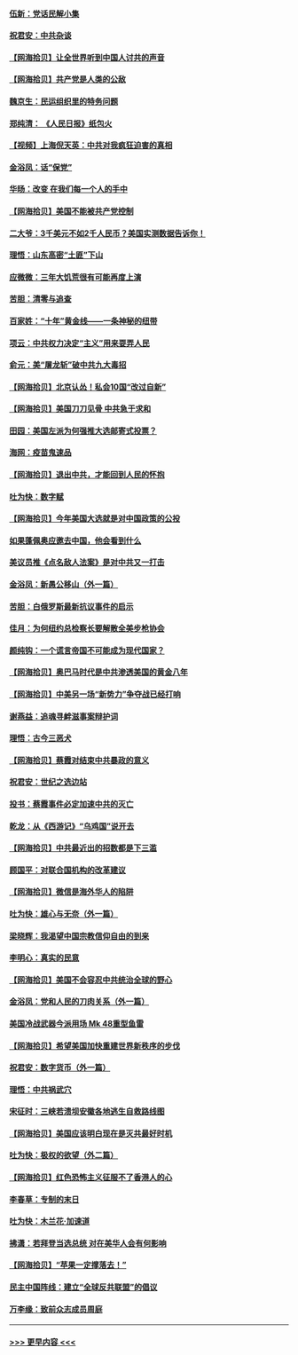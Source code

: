 #### [伍新：党话民解小集](../pages/nsc993/n12366907.md?t=08302202) 
#### [祝君安：中共杂谈](../pages/nsc993/n12366076.md?t=08302202) 
#### [【网海拾贝】让全世界听到中国人讨共的声音](../pages/nsc993/n12365569.md?t=08302202) 
#### [【网海拾贝】共产党是人类的公敌](../pages/nsc993/n12363182.md?t=08302202) 
#### [魏京生：民运组织里的特务问题](../pages/nsc993/n12363010.md?t=08302202) 
#### [郑纯清： 《人民日报》纸包火](../pages/nsc993/n12362706.md?t=08302202) 
#### [【视频】上海倪天英：中共对我疯狂迫害的真相](../pages/nsc993/n12356341.md?t=08302202) 
#### [金浴凤：话“保党”](../pages/nsc993/n12361867.md?t=08302202) 
#### [华旸：改变 在我们每一个人的手中](../pages/nsc993/n12361774.md?t=08302202) 
#### [【网海拾贝】美国不能被共产党控制](../pages/nsc993/n12360271.md?t=08302202) 
#### [二大爷：3千美元不如2千人民币？美国实测数据告诉你！](../pages/nsc993/n12358563.md?t=08302202) 
#### [理悟：山东高密“土匪”下山](../pages/nsc993/n12358535.md?t=08302202) 
#### [应微微：三年大饥荒很有可能再度上演](../pages/nsc993/n12358523.md?t=08302202) 
#### [苦胆：清零与追查](../pages/nsc993/n12358501.md?t=08302202) 
#### [百家姓：“十年”黄金线——一条神秘的纽带](../pages/nsc993/n12358319.md?t=08302202) 
#### [项云：中共权力决定“主义”用来耍弄人民](../pages/nsc993/n12358172.md?t=08302202) 
#### [俞元：美“屠龙斩”破中共九大毒招](../pages/nsc993/n12357822.md?t=08302202) 
#### [【网海拾贝】北京认怂！私会10国“改过自新”](../pages/nsc993/n12357784.md?t=08302202) 
#### [【网海拾贝】美国刀刀见骨 中共急于求和](../pages/nsc993/n12355511.md?t=08302202) 
#### [田园：美国左派为何强推大选邮寄式投票？](../pages/nsc993/n12352963.md?t=08302202) 
#### [海网：疫苗鬼速品](../pages/nsc993/n12354438.md?t=08302202) 
#### [【网海拾贝】退出中共，才能回到人民的怀抱](../pages/nsc993/n12352634.md?t=08302202) 
#### [吐为快：数字赋](../pages/nsc993/n12352317.md?t=08302202) 
#### [【网海拾贝】今年美国大选就是对中国政策的公投](../pages/nsc993/n12350973.md?t=08302202) 
#### [如果蓬佩奥应邀去中国，他会看到什么](../pages/nsc993/n12350945.md?t=08302202) 
#### [美议员推《点名敌人法案》是对中共又一打击](../pages/nsc993/n12350765.md?t=08302202) 
#### [金浴凤：新愚公移山（外一篇）](../pages/nsc993/n12350253.md?t=08302202) 
#### [苦胆：白俄罗斯最新抗议事件的启示](../pages/nsc993/n12349989.md?t=08302202) 
#### [佳月：为何纽约总检察长要解散全美步枪协会](../pages/nsc993/n12349939.md?t=08302202) 
#### [颜纯钩：一个谎言帝国不可能成为现代国家？](../pages/nsc993/n12349898.md?t=08302202) 
#### [【网海拾贝】奥巴马时代是中共渗透美国的黄金八年](../pages/nsc993/n12349284.md?t=08302202) 
#### [【网海拾贝】中美另一场“新势力”争夺战已经打响](../pages/nsc993/n12346998.md?t=08302202) 
#### [谢燕益：追魂寻衅滋事案辩护词](../pages/nsc993/n12346892.md?t=08302202) 
#### [理悟：古今三恶犬](../pages/nsc993/n12345190.md?t=08302202) 
#### [【网海拾贝】蔡霞对结束中共暴政的意义](../pages/nsc993/n12344263.md?t=08302202) 
#### [祝君安：世纪之选边站](../pages/nsc993/n12342382.md?t=08302202) 
#### [投书：蔡霞事件必定加速中共的灭亡](../pages/nsc993/n12341881.md?t=08302202) 
#### [乾龙：从《西游记》“乌鸡国”说开去](../pages/nsc993/n12341690.md?t=08302202) 
#### [【网海拾贝】中共最近出的招数都是下三滥](../pages/nsc993/n12341593.md?t=08302202) 
#### [顾国平：对联合国机构的改革建议](../pages/nsc993/n12339928.md?t=08302202) 
#### [【网海拾贝】微信是海外华人的陷阱](../pages/nsc993/n12338868.md?t=08302202) 
#### [吐为快：雄心与无奈（外一篇）](../pages/nsc993/n12338132.md?t=08302202) 
#### [梁晓辉：我渴望中国宗教信仰自由的到来](../pages/nsc993/n12336657.md?t=08302202) 
#### [李明心：真实的民意](../pages/nsc993/n12336089.md?t=08302202) 
#### [【网海拾贝】美国不会容忍中共统治全球的野心](../pages/nsc993/n12336063.md?t=08302202) 
#### [金浴凤：党和人民的刀肉关系（外一篇）](../pages/nsc993/n12335834.md?t=08302202) 
#### [美国冷战武器今派用场 Mk 48重型鱼雷](../pages/nsc993/n12335354.md?t=08302202) 
#### [【网海拾贝】希望美国加快重建世界新秩序的步伐](../pages/nsc993/n12334224.md?t=08302202) 
#### [祝君安：数字货币（外一篇）](../pages/nsc993/n12334186.md?t=08302202) 
#### [理悟：中共祸武穴](../pages/nsc993/n12333962.md?t=08302202) 
#### [宋征时：三峡若溃坝安徽各地逃生自救路线图](../pages/nsc993/n12332450.md?t=08302202) 
#### [【网海拾贝】美国应该明白现在是灭共最好时机](../pages/nsc993/n12332313.md?t=08302202) 
#### [吐为快：极权的欲望（外二篇）](../pages/nsc993/n12332089.md?t=08302202) 
#### [【网海拾贝】红色恐怖主义征服不了香港人的心](../pages/nsc993/n12329296.md?t=08302202) 
#### [李春草：专制的末日](../pages/nsc993/n12329079.md?t=08302202) 
#### [吐为快：木兰花‧加速道](../pages/nsc993/n12327366.md?t=08302202) 
#### [拂潇：若拜登当选总统 对在美华人会有何影响](../pages/nsc993/n12295996.md?t=08302202) 
#### [【网海拾贝】“苹果一定撑落去！”](../pages/nsc993/n12326784.md?t=08302202) 
#### [民主中国阵线：建立“全球反共联盟”的倡议](../pages/nsc993/n12324177.md?t=08302202) 
#### [万李缘：致前众志成员周庭](../pages/nsc993/n12324635.md?t=08302202) 

----
#### [ >>> 更早内容 <<< ](../indexes/nsc993-earlier.md)

